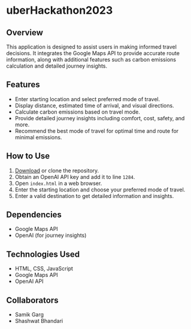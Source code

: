 # uberHackathon2023

## Overview
This application is designed to assist users in making informed travel decisions. It integrates the Google Maps API to provide accurate route information, along with additional features such as carbon emissions calculation and detailed journey insights.

## Features
- Enter starting location and select preferred mode of travel.
- Display distance, estimated time of arrival, and visual directions.
- Calculate carbon emissions based on travel mode.
- Provide detailed journey insights including comfort, cost, safety, and more.
- Recommend the best mode of travel for optimal time and route for minimal emissions.

## How to Use
1. [Download](#) or clone the repository.
2. Obtain an OpenAI API key and add it to line `1284`.
3. Open `index.html` in a web browser.
4. Enter the starting location and choose your preferred mode of travel.
5. Enter a valid destination to get detailed information and insights.

## Dependencies
- Google Maps API
- OpenAI (for journey insights)

## Technologies Used
- HTML, CSS, JavaScript
- Google Maps API
- OpenAI API

## Collaborators
- Samik Garg
- Shashwat Bhandari
